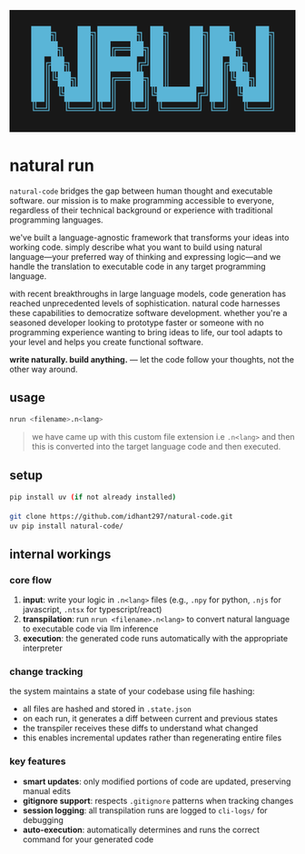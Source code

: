 ![nrun](nrun.png)
# natural run


`natural-code` bridges the gap between human thought and executable software. our mission is to make programming accessible to everyone, regardless of their technical background or experience with traditional programming languages.

we've built a language-agnostic framework that transforms your ideas into working code. simply describe what you want to build using natural language—your preferred way of thinking and expressing logic—and we handle the translation to executable code in any target programming language.

with recent breakthroughs in large language models, code generation has reached unprecedented levels of sophistication. natural code harnesses these capabilities to democratize software development. whether you're a seasoned developer looking to prototype faster or someone with no programming experience wanting to bring ideas to life, our tool adapts to your level and helps you create functional software.

**write naturally. build anything.** — let the code follow your thoughts, not the other way around.

## usage
```bash
nrun <filename>.n<lang>
```
> we have came up with this custom file extension i.e `.n<lang>` and then this is converted into the target language code and then executed.

## setup

```bash
pip install uv (if not already installed)

git clone https://github.com/idhant297/natural-code.git
uv pip install natural-code/
```

## internal workings

### core flow

1. **input**: write your logic in `.n<lang>` files (e.g., `.npy` for python, `.njs` for javascript, `.ntsx` for typescript/react)
2. **transpilation**: run `nrun <filename>.n<lang>` to convert natural language to executable code via llm inference
3. **execution**: the generated code runs automatically with the appropriate interpreter

### change tracking

the system maintains a state of your codebase using file hashing:

- all files are hashed and stored in `.state.json`
- on each run, it generates a diff between current and previous states
- the transpiler receives these diffs to understand what changed
- this enables incremental updates rather than regenerating entire files

### key features

- **smart updates**: only modified portions of code are updated, preserving manual edits
- **gitignore support**: respects `.gitignore` patterns when tracking changes
- **session logging**: all transpilation runs are logged to `cli-logs/` for debugging
- **auto-execution**: automatically determines and runs the correct command for your generated code